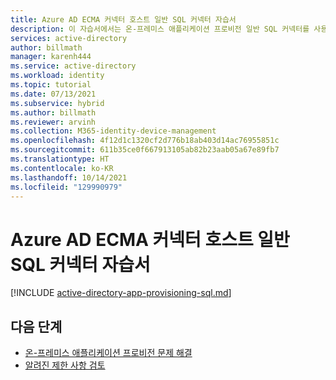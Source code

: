 ```yaml
---
title: Azure AD ECMA 커넥터 호스트 일반 SQL 커넥터 자습서
description: 이 자습서에서는 온-프레미스 애플리케이션 프로비전 일반 SQL 커넥터를 사용하는 방법을 설명합니다.
services: active-directory
author: billmath
manager: karenh444
ms.service: active-directory
ms.workload: identity
ms.topic: tutorial
ms.date: 07/13/2021
ms.subservice: hybrid
ms.author: billmath
ms.reviewer: arvinh
ms.collection: M365-identity-device-management
ms.openlocfilehash: 4f12d1c1320cf2d776b18ab403d14ac76955851c
ms.sourcegitcommit: 611b35ce0f667913105ab82b23aab05a67e89fb7
ms.translationtype: HT
ms.contentlocale: ko-KR
ms.lasthandoff: 10/14/2021
ms.locfileid: "129990979"
---
```

# <a name="azure-ad-ecma-connector-host-generic-sql-connector-tutorial"></a>Azure AD ECMA 커넥터 호스트 일반 SQL 커넥터 자습서

[!INCLUDE [active-directory-app-provisioning-sql.md](../../../includes/active-directory-app-provisioning-sql.md)]


## <a name="next-steps"></a>다음 단계

- [온-프레미스 애플리케이션 프로비전 문제 해결](on-premises-ecma-troubleshoot.md)
- [알려진 제한 사항 검토](known-issues.md)

